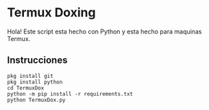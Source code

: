 # Termux Doxing

Hola! Este script esta hecho con Python y esta hecho para maquinas Termux.

## Instrucciones


    pkg install git
    pkg install python
    cd TermuxDox
    python -m pip install -r requirements.txt
    python TermuxDox.py
    


